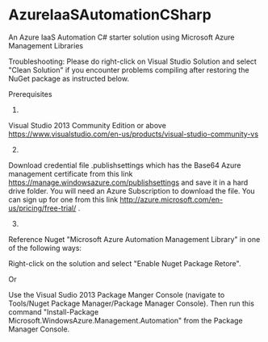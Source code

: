 # AzureIaaSAutomationCSharp
An Azure IaaS Automation C# starter solution using Microsoft Azure Management Libraries

Troubleshooting: 
  Please do right-click on Visual Studio Solution and select "Clean Solution" if you encounter problems compiling after        restoring the NuGet package as instructed below.

Prerequisites

1. 
Visual Studio 2013 Community Edition or above https://www.visualstudio.com/en-us/products/visual-studio-community-vs

2.   
Download credential file .publishsettings which has the Base64 Azure management certificate 
from this link https://manage.windowsazure.com/publishsettings and save it in a hard drive folder. 
You will need an Azure Subscription to download the file. You can sign up for one from this link http://azure.microsoft.com/en-us/pricing/free-trial/ .

3.   
Reference Nuget "Microsoft Azure Automation Management Library" in one of the following ways:

  Right-click on the solution and select "Enable Nuget Package Retore".

  Or

  Use the Visual Sudio 2013 Package Manger Console (navigate to Tools/Nuget Package Manager/Package Manager Console). 
  Then run this command "Install-Package Microsoft.WindowsAzure.Management.Automation" from the Package Manager Console.

